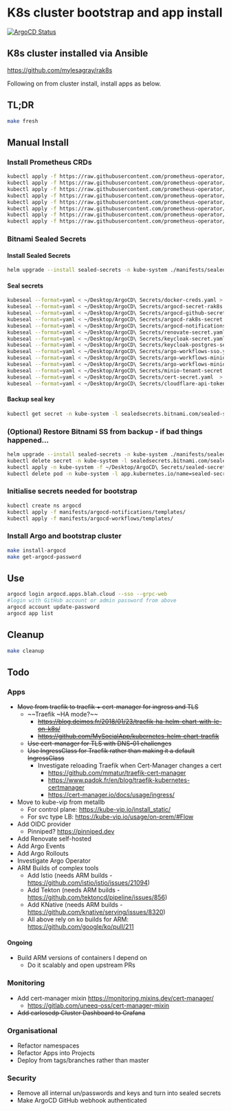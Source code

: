 # K8s cluster bootstrap and app install

[![ArgoCD Status](https://argocd.apps.blah.cloud/api/badge?name=bootstrap&revision=true)](https://argocd.apps.blah.cloud/applications/bootstrap)

## K8s cluster installed via Ansible

<https://github.com/mylesagray/rak8s>

Following on from cluster install, install apps as below.
## TL;DR

```sh
make fresh
```

## Manual Install
### Install Prometheus CRDs

```sh
kubectl apply -f https://raw.githubusercontent.com/prometheus-operator/prometheus-operator/v0.49.0/example/prometheus-operator-crd/monitoring.coreos.com_alertmanagerconfigs.yaml
kubectl apply -f https://raw.githubusercontent.com/prometheus-operator/prometheus-operator/v0.49.0/example/prometheus-operator-crd/monitoring.coreos.com_alertmanagers.yaml
kubectl apply -f https://raw.githubusercontent.com/prometheus-operator/prometheus-operator/v0.49.0/example/prometheus-operator-crd/monitoring.coreos.com_podmonitors.yaml
kubectl apply -f https://raw.githubusercontent.com/prometheus-operator/prometheus-operator/v0.49.0/example/prometheus-operator-crd/monitoring.coreos.com_probes.yaml
kubectl apply -f https://raw.githubusercontent.com/prometheus-operator/prometheus-operator/v0.49.0/example/prometheus-operator-crd/monitoring.coreos.com_prometheuses.yaml
kubectl apply -f https://raw.githubusercontent.com/prometheus-operator/prometheus-operator/v0.49.0/example/prometheus-operator-crd/monitoring.coreos.com_prometheusrules.yaml
kubectl apply -f https://raw.githubusercontent.com/prometheus-operator/prometheus-operator/v0.49.0/example/prometheus-operator-crd/monitoring.coreos.com_servicemonitors.yaml
kubectl apply -f https://raw.githubusercontent.com/prometheus-operator/prometheus-operator/v0.49.0/example/prometheus-operator-crd/monitoring.coreos.com_thanosrulers.yaml
```

### Bitnami Sealed Secrets

#### Install Sealed Secrets

```sh
helm upgrade --install sealed-secrets -n kube-system ./manifests/sealed-secrets -f manifests/sealed-secrets/values.yaml
```

#### Seal secrets

```sh
kubeseal --format=yaml < ~/Desktop/ArgoCD\ Secrets/docker-creds.yaml > manifests/registry-creds/docker-creds-sealed.yaml
kubeseal --format=yaml < ~/Desktop/ArgoCD\ Secrets/argocd-secret-rak8s.yaml > manifests/argocd/templates/argocd-sealed-secret.yaml
kubeseal --format=yaml < ~/Desktop/ArgoCD\ Secrets/argocd-github-secret.yaml > manifests/argocd/templates/argocd-github-sealed-secret.yaml
kubeseal --format=yaml < ~/Desktop/ArgoCD\ Secrets/argocd-rak8s-secret.yaml > manifests/argocd/templates/argocd-rak8s-sealed-secret.yaml
kubeseal --format=yaml < ~/Desktop/ArgoCD\ Secrets/argocd-notifications-secret.yaml > manifests/argocd-notifications/templates/argocd-notifications-secret-sealed.yaml
kubeseal --format=yaml < ~/Desktop/ArgoCD\ Secrets/renovate-secret.yaml > manifests/renovate/templates/renovate-sealed-secret.yaml
kubeseal --format=yaml < ~/Desktop/ArgoCD\ Secrets/keycloak-secret.yaml > manifests/keycloak/templates/keycloak-secret-sealed.yaml
kubeseal --format=yaml < ~/Desktop/ArgoCD\ Secrets/keycloak-postgres-secret.yaml > manifests/keycloak/templates/keycloak-postgres-secret-sealed.yaml
kubeseal --format=yaml < ~/Desktop/ArgoCD\ Secrets/argo-workflows-sso.yaml  > manifests/argocd-workflows/templates/argo-workflows-sso-sealed.yaml
kubeseal --format=yaml < ~/Desktop/ArgoCD\ Secrets/argo-workflows-minio.yaml  > manifests/argocd-workflows/templates/argo-workflows-minio-sealed.yaml
kubeseal --format=yaml < ~/Desktop/ArgoCD\ Secrets/argo-workflows-minio-minio.yaml  > manifests/minio/templates/argo-workflows-minio-minio-sealed.yaml
kubeseal --format=yaml < ~/Desktop/ArgoCD\ Secrets/minio-tenant-secret.yaml  > manifests/minio-operator/templates/minio-tenant-secret-sealed.yaml
kubeseal --format=yaml < ~/Desktop/ArgoCD\ Secrets/cert-secret.yaml  > manifests/kube-prometheus-stack/templates/cert-secret-sealed.yaml
kubeseal --format=yaml < ~/Desktop/ArgoCD\ Secrets/cloudflare-api-token.yaml  > manifests/cert-manager/templates/cloudflare-api-token-sealed.yaml
```

#### Backup seal key

```sh
kubectl get secret -n kube-system -l sealedsecrets.bitnami.com/sealed-secrets-key -o yaml > ~/Desktop/ArgoCD\ Secrets/sealed-secrets-master.key
```

### (Optional) Restore Bitnami SS from backup - if bad things happened...

```sh
helm upgrade --install sealed-secrets -n kube-system ./manifests/sealed-secrets -f manifests/sealed-secrets/values.yaml
kubectl delete secret -n kube-system -l sealedsecrets.bitnami.com/sealed-secrets-key=active
kubectl apply -n kube-system -f ~/Desktop/ArgoCD\ Secrets/sealed-secrets-master.key
kubectl delete pod -n kube-system -l app.kubernetes.io/name=sealed-secrets
```

### Initialise secrets needed for bootstrap

```sh
kubectl create ns argocd
kubectl apply -f manifests/argocd-notifications/templates/
kubectl apply -f manifests/argocd-workflows/templates/
```

### Install Argo and bootstrap cluster

```sh
make install-argocd
make get-argocd-password
```

## Use

```sh
argocd login argocd.apps.blah.cloud --sso --grpc-web
#login with GitHub account or admin password from above
argocd account update-password
argocd app list
```

## Cleanup

```sh
make cleanup
```

## Todo

### Apps

* ~~Move from traefik to traefik + cert-manager for ingress and TLS~~
  * ~~Traefik ~HA mode?~~
    * ~~<https://blog.deimos.fr/2018/01/23/traefik-ha-helm-chart-with-le-on-k8s/>~~
    * ~~<https://github.com/MySocialApp/kubernetes-helm-chart-traefik>~~
  * ~~Use cert-manager for TLS with DNS-01 challenges~~
  * ~~Use IngressClass for Traefik rather than making it a default IngressClass~~
    * Investigate reloading Traefik when Cert-Manager changes a cert
      * <https://github.com/mmatur/traefik-cert-manager>
      * <https://www.padok.fr/en/blog/traefik-kubernetes-certmanager>
      * <https://cert-manager.io/docs/usage/ingress/>
* Move to kube-vip from metallb
  * For control plane: <https://kube-vip.io/install_static/>
  * For svc type LB: <https://kube-vip.io/usage/on-prem/#Flow>
* Add OIDC provider
  * Pinniped? <https://pinniped.dev>
* Add Renovate self-hosted
* Add Argo Events
* Add Argo Rollouts
* Investigate Argo Operator
* ARM Builds of complex tools
  * Add Istio (needs ARM builds - <https://github.com/istio/istio/issues/21094>)
  * Add Tekton (needs ARM builds - <https://github.com/tektoncd/pipeline/issues/856>)
  * Add KNative (needs ARM builds - <https://github.com/knative/serving/issues/8320>)
  * All above rely on ko builds for ARM: <https://github.com/google/ko/pull/211>

#### Ongoing

* Build ARM versions of containers I depend on
  * Do it scalably and open upstream PRs

### Monitoring

* Add cert-manager mixin <https://monitoring.mixins.dev/cert-manager/>
  * <https://gitlab.com/uneeq-oss/cert-manager-mixin>
* ~~Add carlosedp Cluster Dashboard to Grafana~~

### Organisational

* Refactor namespaces
* Refactor Apps into Projects
* Deploy from tags/branches rather than master

### Security

* Remove all internal un/passwords and keys and turn into sealed secrets
* Make ArgoCD GitHub webhook authenticated

